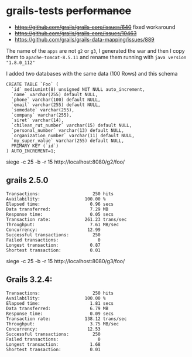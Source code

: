 # grails-tests ~~performance~~

* ~~https://github.com/grails/grails-core/issues/640~~ fixed workaround
* ~~https://github.com/grails/grails-core/issues/10463~~
* https://github.com/grails/grails-data-mapping/issues/889

The name of the `apps` are not `g2` or `g3`, I generated the war and then I copy them to `apache-tomcat-8.5.11` and rename them
running with `java version "1.8.0_112"`

I added two databases with the same data (100 Rows) and this schema

```
CREATE TABLE `Foo` (
  `id` mediumint(8) unsigned NOT NULL auto_increment,
  `name` varchar(255) default NULL,
  `phone` varchar(100) default NULL,
  `email` varchar(255) default NULL,
  `somedate` varchar(255),
  `company` varchar(255),
  `siret` varchar(14),
  `chilean_rut_number` varchar(15) default NULL,
  `personal_number` varchar(13) default NULL,
  `organization_number` varchar(11) default NULL,
  `my_super_value` varchar(255) default NULL,
  PRIMARY KEY (`id`)
) AUTO_INCREMENT=1;
```


siege -c 25 -b -r 15  http://localhost:8080/g2/foo/

## grails 2.5.0

```
Transactions:                    250 hits
Availability:                 100.00 %
Elapsed time:                   0.96 secs
Data transferred:               7.29 MB
Response time:                  0.05 secs
Transaction rate:             261.23 trans/sec
Throughput:                     7.61 MB/sec
Concurrency:                   12.99
Successful transactions:         250
Failed transactions:               0
Longest transaction:            0.87
Shortest transaction:           0.01
```

siege -c 25 -b -r 15  http://localhost:8080/g3/foo/

## Grails 3.2.4:

```
Transactions:                    250 hits
Availability:                 100.00 %
Elapsed time:                   1.81 secs
Data transferred:               6.79 MB
Response time:                  0.09 secs
Transaction rate:             138.12 trans/sec
Throughput:                     3.75 MB/sec
Concurrency:                   12.53
Successful transactions:         250
Failed transactions:               0
Longest transaction:            1.68
Shortest transaction:           0.01
```
